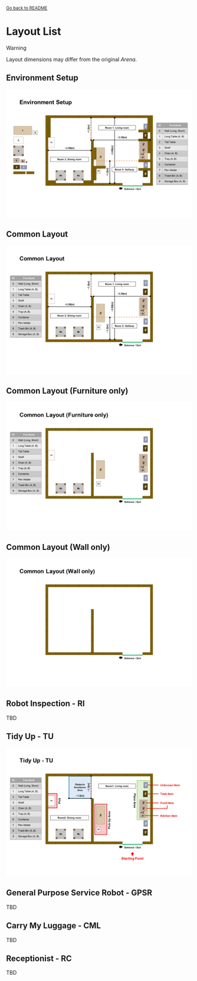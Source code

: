 <sub>[Go back to README](../../../README_en.md)</sub>

# Layout List

> [!WARNING]
> Layout dimensions may differ from the original *Arena*.

## Environment Setup

![Environment Setup](../layout/RCJ2024_OPL_env-layout.jpg)


## Common Layout

![Common Layout](../layout/RCJ2024_OPL_common-layout.jpg)


## Common Layout (Furniture only)​

![Common Layout (Furniture only)​](../layout/RCJ2024_OPL_common(fur)-layout.jpg)


## Common Layout (Wall only)​

![Common Layout (Wall only)​​](../layout/RCJ2024_OPL_common(wall)-layout.jpg)


## Robot Inspection - RI ​

TBD


## Tidy Up - TU​

![Tidy Up - TU​​​](../layout/RCJ2024_OPL_TU-layout.jpg)


## General Purpose Service Robot - GPSR​

TBD


## Carry My Luggage - CML​

TBD


## Receptionist - RC​

TBD
